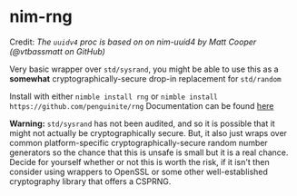 # nim-rng

Credit: *The `uuidv4` proc is based on on nim-uuid4 by Matt Cooper (@vtbassmatt on GitHub)*

Very basic wrapper over `std/sysrand`, you might be able to use this as a **somewhat** cryptographically-secure drop-in replacement for `std/random`

Install with either `nimble install rng` or `nimble install https://github.com/penguinite/rng`
Documentation can be found [here](https://penguinite.github.io/rng)

**Warning:** `std/sysrand` has not been audited, and so it is possible that it might not actually be cryptographically secure. But, it also just wraps over common platform-specific cryptographically-secure random number generators so the chance that this is unsafe is small but it is a real chance. Decide for yourself whether or not this is worth the risk, if it isn't then consider using wrappers to OpenSSL or some other well-established cryptography library that offers a CSPRNG.
